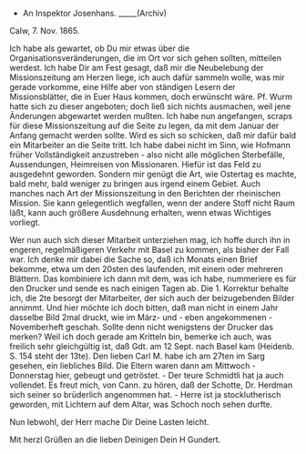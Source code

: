+ An Inspektor Josenhans. _____(Archiv)

 Calw, 7. Nov. 1865.

Ich habe als gewartet, ob Du mir etwas über die Organisationsveränderungen, die im Ort vor sich gehen sollten, mitteilen werdest. Ich habe Dir am Fest gesagt, daß mir die Neubelebung der Missionszeitung am Herzen liege, ich auch dafür sammeln wolle, was mir gerade vorkomme, eine Hilfe aber von ständigen Lesern der Missionsblätter, die in Euer Haus kommen, doch erwünscht wäre. Pf. Wurm hatte sich zu dieser angeboten; doch ließ sich nichts ausmachen, weil jene Änderungen abgewartet werden mußten. 
Ich habe nun angefangen, scraps für diese Missionszeitung auf die Seite zu legen, da mit dem Januar der Anfang gemacht werden sollte. Wird es sich so schicken, daß mir dafür bald ein Mitarbeiter an die Seite tritt. 
Ich habe dabei nicht im Sinn, wie Hofmann früher Vollständigkeit anzustreben - also nicht alle möglichen Sterbefälle, Aussendungen, Heimreisen von Missionaren. Hiefür ist das Feld zu ausgedehnt geworden. Sondern mir genügt die Art, wie Ostertag es machte, bald mehr, bald weniger zu bringen aus irgend einem Gebiet. Auch manches nach Art der Missionszeitung in den Berichten der rheinischen Mission. Sie kann gelegentlich wegfallen, wenn der andere Stoff nicht Raum läßt, kann auch größere Ausdehnung erhalten, wenn etwas Wichtiges vorliegt.

Wer nun auch sich dieser Mitarbeit unterziehen mag, ich hoffe durch ihn in engeren, regelmäßigeren Verkehr mit Basel zu kommen, als bisher der Fall war. Ich denke mir dabei die Sache so, daß ich Monats einen Brief bekomme, etwa um den 20sten des laufenden, mit einem oder mehreren Blättern. Das kombiniere ich dann mit dem, was ich habe, nummeriere es für den Drucker und sende es nach einigen Tagen ab. Die 1. Korrektur behalte ich, die 2te besorgt der Mitarbeiter, der sich auch der beizugebenden Bilder annimmt. Und hier möchte ich doch bitten, daß man nicht in einem Jahr dasselbe Bild 2mal druckt, wie im März- und - eben angekommenen - Novemberheft geschah. Sollte denn nicht wenigstens der Drucker das merken? Weil ich doch gerade am Kritteln bin, bemerke ich auch, was freilich sehr gleichgültig ist, daß Gdt. am 12 Sept. nach Basel kam (Heidenb. S. 154 steht der 13te). 
Den lieben Carl M. habe ich am 27ten im Sarg gesehen, ein liebliches Bild. Die Eltern waren dann am Mittwoch - Donnerstag hier, gebeugt und getröstet. - Der teure Schmidtli hat ja auch vollendet. Es freut mich, von Cann. zu hören, daß der Schotte, Dr. Herdman sich seiner so brüderlich angenommen hat. - Herre ist ja stocklutherisch geworden, mit Lichtern auf dem Altar, was Schoch noch sehen durfte.

Nun lebwohl, der Herr mache Dir Deine Lasten leicht.

Mit herzl Grüßen an die lieben Deinigen
 Dein H Gundert.
